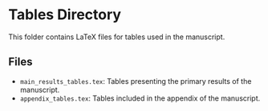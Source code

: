 # Tables Directory

This folder contains LaTeX files for tables used in the manuscript.

## Files

- `main_results_tables.tex`: Tables presenting the primary results of the manuscript.
- `appendix_tables.tex`: Tables included in the appendix of the manuscript.
